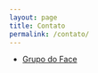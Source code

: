 ```yaml
---
layout: page
title: Contato
permalink: /contato/
---
```



- [Grupo do Face](https://www.facebook.com/groups/816717381769060/?fref=ts)

